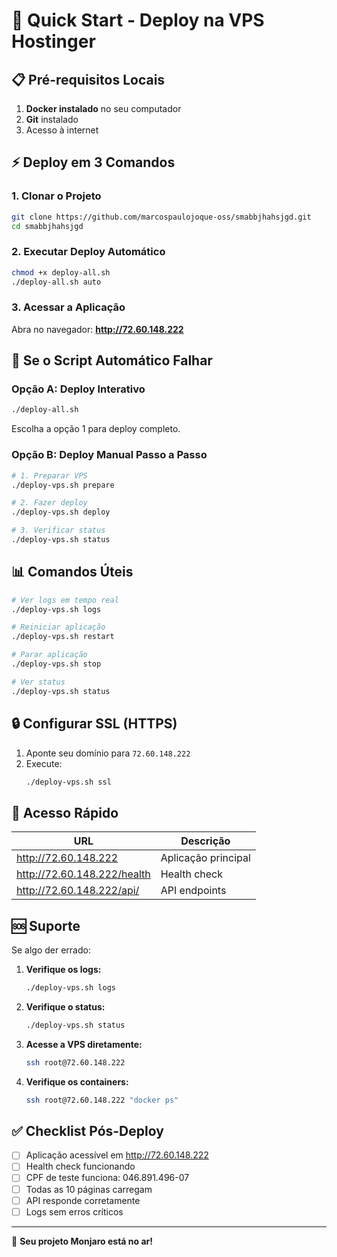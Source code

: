 # 🚀 Quick Start - Deploy na VPS Hostinger

## 📋 Pré-requisitos Locais

1. **Docker instalado** no seu computador
2. **Git** instalado
3. Acesso à internet

## ⚡ Deploy em 3 Comandos

### 1. Clonar o Projeto

```bash
git clone https://github.com/marcospaulojoque-oss/smabbjhahsjgd.git
cd smabbjhahsjgd
```

### 2. Executar Deploy Automático

```bash
chmod +x deploy-all.sh
./deploy-all.sh auto
```

### 3. Acessar a Aplicação

Abra no navegador: **http://72.60.148.222**

## 🔧 Se o Script Automático Falhar

### Opção A: Deploy Interativo

```bash
./deploy-all.sh
```

Escolha a opção 1 para deploy completo.

### Opção B: Deploy Manual Passo a Passo

```bash
# 1. Preparar VPS
./deploy-vps.sh prepare

# 2. Fazer deploy
./deploy-vps.sh deploy

# 3. Verificar status
./deploy-vps.sh status
```

## 📊 Comandos Úteis

```bash
# Ver logs em tempo real
./deploy-vps.sh logs

# Reiniciar aplicação
./deploy-vps.sh restart

# Parar aplicação
./deploy-vps.sh stop

# Ver status
./deploy-vps.sh status
```

## 🔒 Configurar SSL (HTTPS)

1. Aponte seu domínio para `72.60.148.222`
2. Execute:
   ```bash
   ./deploy-vps.sh ssl
   ```

## 📱 Acesso Rápido

| URL | Descrição |
|-----|-----------|
| http://72.60.148.222 | Aplicação principal |
| http://72.60.148.222/health | Health check |
| http://72.60.148.222/api/ | API endpoints |

## 🆘 Suporte

Se algo der errado:

1. **Verifique os logs:**
   ```bash
   ./deploy-vps.sh logs
   ```

2. **Verifique o status:**
   ```bash
   ./deploy-vps.sh status
   ```

3. **Acesse a VPS diretamente:**
   ```bash
   ssh root@72.60.148.222
   ```

4. **Verifique os containers:**
   ```bash
   ssh root@72.60.148.222 "docker ps"
   ```

## ✅ Checklist Pós-Deploy

- [ ] Aplicação acessível em http://72.60.148.222
- [ ] Health check funcionando
- [ ] CPF de teste funciona: 046.891.496-07
- [ ] Todas as 10 páginas carregam
- [ ] API responde corretamente
- [ ] Logs sem erros críticos

---

🎉 **Seu projeto Monjaro está no ar!**